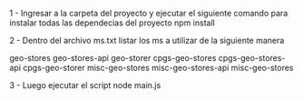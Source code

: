 1 - Ingresar a la carpeta del proyecto y ejecutar el siguiente comando para instalar todas las dependecias del proyecto
npm install

2 - Dentro del archivo ms.txt listar los ms a utilizar de la siguiente manera

  geo-stores
  geo-stores-api
  geo-storer
  cpgs-geo-stores
  cpgs-geo-stores-api
  cpgs-geo-storer
  misc-geo-stores
  misc-geo-stores-api
  misc-geo-stores


3 - Luego ejecutar el script
node main.js
